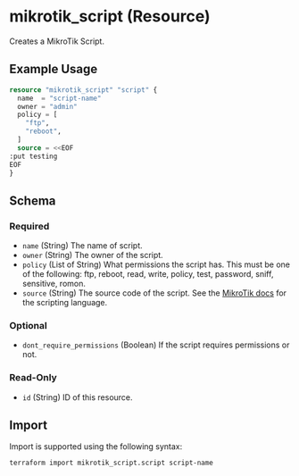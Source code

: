 # mikrotik_script (Resource)
Creates a MikroTik Script.

## Example Usage
```terraform
resource "mikrotik_script" "script" {
  name  = "script-name"
  owner = "admin"
  policy = [
    "ftp",
    "reboot",
  ]
  source = <<EOF
:put testing
EOF
}
```

<!-- schema generated by tfplugindocs -->
## Schema

### Required

- `name` (String) The name of script.
- `owner` (String) The owner of the script.
- `policy` (List of String) What permissions the script has. This must be one of the following: ftp, reboot, read, write, policy, test, password, sniff, sensitive, romon.
- `source` (String) The source code of the script. See the [MikroTik docs](https://wiki.mikrotik.com/wiki/Manual:Scripting) for the scripting language.

### Optional

- `dont_require_permissions` (Boolean) If the script requires permissions or not.

### Read-Only

- `id` (String) ID of this resource.

## Import
Import is supported using the following syntax:
```shell
terraform import mikrotik_script.script script-name
```

